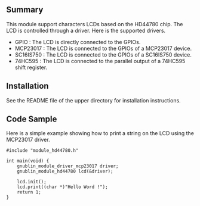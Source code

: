 Summary
-------

This module support characters LCDs based on the HD44780 chip. The LCD is controlled through a driver. Here is the supported drivers.

 - GPIO : The LCD is directly connected to the GPIOs.
 - MCP23017 : The LCD is connected to the GPIOs of a MCP23017 device.
 - SC16IS750 : The LCD is connected to the GPIOs of a SC16IS750 device.
 - 74HC595 : The LCD is connected to the parallel output of a 74HC595 shift register.

Installation
------------

See the README file of the upper directory for installation instructions.


Code Sample
-----------

Here is a simple example showing how to print a string on the LCD using the MCP23017 driver.

    #include "module_hd44780.h"
    
    int main(void) {
        gnublin_module_driver_mcp23017 driver;
        gnublin_module_hd44780 lcd(&driver);

        lcd.init();
        lcd.print((char *)"Hello Word !");
        return 1;
    }